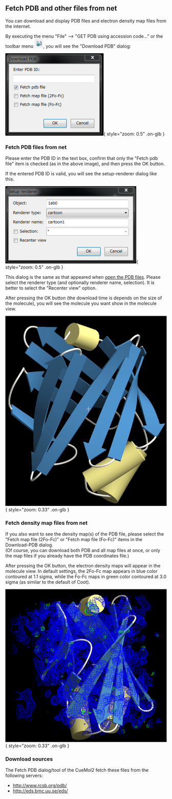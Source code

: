 ## Fetch PDB and other files from net
You can download and display PDB files and electron density map files from the internet.

By executing the menu "File" --> "GET PDB using accession code..." or the toolbar menu ![fetch_pdb_toolbtn1](../../../assets/images/cuemol2/FetchPDB/fetch_pdb_toolbtn1.png),
you will see the "Download PDB" dialog:

![fetch_pdb_dialog1](../../../assets/images/cuemol2/FetchPDB/fetch_pdb_dialog1.png){ style="zoom: 0.5" .on-glb }


### Fetch PDB files from net
Please enter the PDB ID in the text box, confirm that only the "Fetch pdb file" item is checked (as in the above image), and then press the OK button.

If the entered PDB ID is valid, you will see the setup-renderer dialog like this.

![fetch_pdb_setuprenddlg1](../../../assets/images/cuemol2/FetchPDB/fetch_pdb_setuprenddlg1.png){ style="zoom: 0.5" .on-glb }


This dialog is the same as that appeared when [open the PDB files](../../../en/cuemol2/OpenFiles).
Please select the renderer type (and optionally renderer name, selection).
It is better to select the "Recenter view" option.

After pressing the OK button (the download time is depends on the size of the molecule), you will see the molecule you want show in the molecule view.


![fetch_pdb_pdb1ab01](../../../assets/images/cuemol2/FetchPDB/fetch_pdb_pdb1ab01.png){ style="zoom: 0.33" .on-glb }


### Fetch density map files from net
If you also want to see the density map(s) of the PDB file,
please select the "Fetch map file (2Fo-Fc)" or "Fetch map file (Fo-Fc)" items
in the Download-PDB dialog.<br/>
(Of course, you can download both PDB and all map files at once, or only the map files if you already have the PDB coordinates file.)

After pressing the OK button, the electron density maps will appear in the molecule view.
In default settings, the 2Fo-Fc map appears in blue color contoured at 1.1 sigma, while the Fo-Fc maps in green color contoured at 3.0 sigma (as similar to the default of Coot).


![fetch_pdb_denmap1](../../../assets/images/cuemol2/FetchPDB/fetch_pdb_denmap1.png){ style="zoom: 0.33" .on-glb }


### Download sources
The Fetch PDB dialog/tool of the CueMol2 fetch these files from the following servers:

*  http://www.rcsb.org/pdb/
*  http://eds.bmc.uu.se/eds/